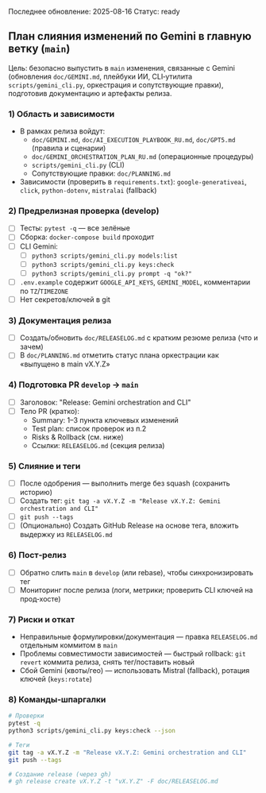 Последнее обновление: 2025-08-16
Статус: ready

## План слияния изменений по Gemini в главную ветку (`main`)

Цель: безопасно выпустить в `main` изменения, связанные с Gemini (обновления `doc/GEMINI.md`, плейбуки ИИ, CLI‑утилита `scripts/gemini_cli.py`, оркестрация и сопутствующие правки), подготовив документацию и артефакты релиза.

### 1) Область и зависимости
- В рамках релиза войдут:
  - `doc/GEMINI.md`, `doc/AI_EXECUTION_PLAYBOOK_RU.md`, `doc/GPT5.md` (правила и сценарии)
  - `doc/GEMINI_ORCHESTRATION_PLAN_RU.md` (операционные процедуры)
  - `scripts/gemini_cli.py` (CLI)
  - Сопутствующие правки: `doc/PLANNING.md`
- Зависимости (проверить в `requirements.txt`): `google-generativeai`, `click`, `python-dotenv`, `mistralai` (fallback)

### 2) Предрелизная проверка (develop)
- [ ] Тесты: `pytest -q` — все зелёные
- [ ] Сборка: `docker-compose build` проходит
- [ ] CLI Gemini:
  - [ ] `python3 scripts/gemini_cli.py models:list`
  - [ ] `python3 scripts/gemini_cli.py keys:check`
  - [ ] `python3 scripts/gemini_cli.py prompt -q "ok?"`
- [ ] `.env.example` содержит `GOOGLE_API_KEYS`, `GEMINI_MODEL`, комментарии по `TZ`/`TIMEZONE`
- [ ] Нет секретов/ключей в git

### 3) Документация релиза
- [ ] Создать/обновить `doc/RELEASELOG.md` с кратким резюме релиза (что и зачем)
- [ ] В `doc/PLANNING.md` отметить статус плана оркестрации как «выпущено в main vX.Y.Z»

### 4) Подготовка PR `develop` → `main`
- [ ] Заголовок: "Release: Gemini orchestration and CLI"
- [ ] Тело PR (кратко):
  - Summary: 1–3 пункта ключевых изменений
  - Test plan: список проверок из п.2
  - Risks & Rollback (см. ниже)
  - Ссылки: `RELEASELOG.md` (секция релиза)

### 5) Слияние и теги
- [ ] После одобрения — выполнить merge без squash (сохранить историю)
- [ ] Создать тег: `git tag -a vX.Y.Z -m "Release vX.Y.Z: Gemini orchestration and CLI"`
- [ ] `git push --tags`
- [ ] (Опционально) Создать GitHub Release на основе тега, вложить выдержку из `RELEASELOG.md`

### 6) Пост‑релиз
- [ ] Обратно слить `main` в `develop` (или rebase), чтобы синхронизировать тег
- [ ] Мониторинг после релиза (логи, метрики; проверить CLI ключей на прод‑хосте)

### 7) Риски и откат
- Неправильные формулировки/документация — правка `RELEASELOG.md` отдельным коммитом в `main`
- Проблемы совместимости зависимостей — быстрый rollback: `git revert` коммита релиза, снять тег/поставить новый
- Сбой Gemini (квоты/гео) — использовать Mistral (fallback), ротация ключей (`keys:rotate`)

### 8) Команды‑шпаргалки
```bash
# Проверки
pytest -q
python3 scripts/gemini_cli.py keys:check --json

# Теги
git tag -a vX.Y.Z -m "Release vX.Y.Z: Gemini orchestration and CLI"
git push --tags

# Создание release (через gh)
# gh release create vX.Y.Z -t "vX.Y.Z" -F doc/RELEASELOG.md
```
